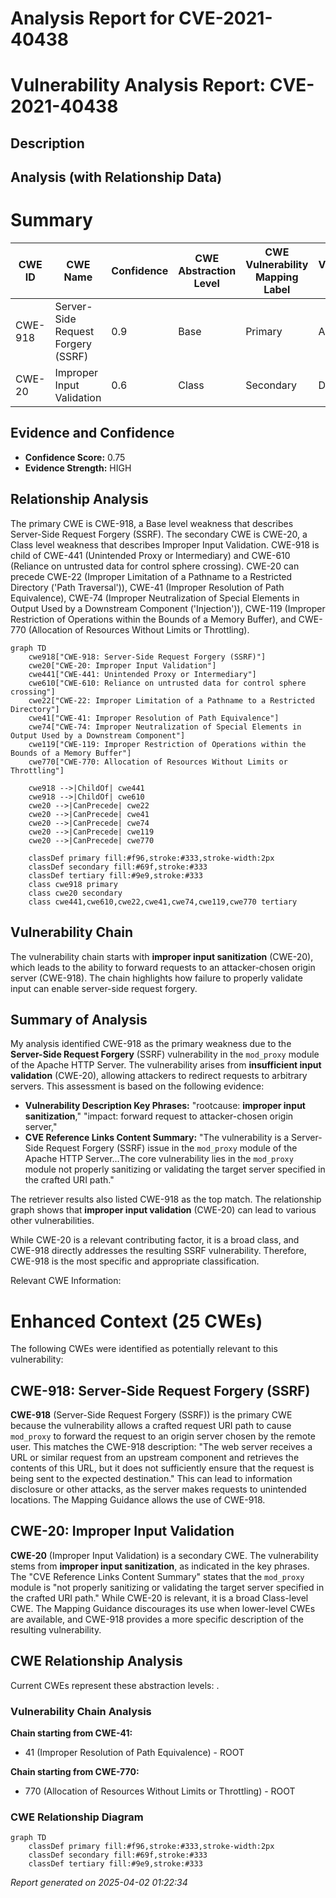 # Analysis Report for CVE-2021-40438

# Vulnerability Analysis Report: CVE-2021-40438

## Description



## Analysis (with Relationship Data)

# Summary
| CWE ID | CWE Name | Confidence | CWE Abstraction Level | CWE Vulnerability Mapping Label | CWE-Vulnerability Mapping Notes |
|---|---|---|---|---|---|
| CWE-918 | Server-Side Request Forgery (SSRF) | 0.9 | Base | Primary | Allowed |
| CWE-20 | Improper Input Validation | 0.6 | Class | Secondary | Discouraged |

## Evidence and Confidence

*   **Confidence Score:** 0.75
*   **Evidence Strength:** HIGH

## Relationship Analysis
The primary CWE is CWE-918, a Base level weakness that describes Server-Side Request Forgery (SSRF). The secondary CWE is CWE-20, a Class level weakness that describes Improper Input Validation. CWE-918 is child of CWE-441 (Unintended Proxy or Intermediary) and CWE-610 (Reliance on untrusted data for control sphere crossing). CWE-20 can precede CWE-22 (Improper Limitation of a Pathname to a Restricted Directory ('Path Traversal')), CWE-41 (Improper Resolution of Path Equivalence), CWE-74 (Improper Neutralization of Special Elements in Output Used by a Downstream Component ('Injection')), CWE-119 (Improper Restriction of Operations within the Bounds of a Memory Buffer), and CWE-770 (Allocation of Resources Without Limits or Throttling).

```mermaid
graph TD
    cwe918["CWE-918: Server-Side Request Forgery (SSRF)"]
    cwe20["CWE-20: Improper Input Validation"]
    cwe441["CWE-441: Unintended Proxy or Intermediary"]
    cwe610["CWE-610: Reliance on untrusted data for control sphere crossing"]
    cwe22["CWE-22: Improper Limitation of a Pathname to a Restricted Directory"]
    cwe41["CWE-41: Improper Resolution of Path Equivalence"]
    cwe74["CWE-74: Improper Neutralization of Special Elements in Output Used by a Downstream Component"]
    cwe119["CWE-119: Improper Restriction of Operations within the Bounds of a Memory Buffer"]
    cwe770["CWE-770: Allocation of Resources Without Limits or Throttling"]
    
    cwe918 -->|ChildOf| cwe441
    cwe918 -->|ChildOf| cwe610
    cwe20 -->|CanPrecede| cwe22
    cwe20 -->|CanPrecede| cwe41
    cwe20 -->|CanPrecede| cwe74
    cwe20 -->|CanPrecede| cwe119
    cwe20 -->|CanPrecede| cwe770

    classDef primary fill:#f96,stroke:#333,stroke-width:2px
    classDef secondary fill:#69f,stroke:#333
    classDef tertiary fill:#9e9,stroke:#333
    class cwe918 primary
    class cwe20 secondary
    class cwe441,cwe610,cwe22,cwe41,cwe74,cwe119,cwe770 tertiary
```

## Vulnerability Chain
The vulnerability chain starts with **improper input sanitization** (CWE-20), which leads to the ability to forward requests to an attacker-chosen origin server (CWE-918). The chain highlights how failure to properly validate input can enable server-side request forgery.

## Summary of Analysis
My analysis identified CWE-918 as the primary weakness due to the **Server-Side Request Forgery** (SSRF) vulnerability in the `mod_proxy` module of the Apache HTTP Server. The vulnerability arises from **insufficient input validation** (CWE-20), allowing attackers to redirect requests to arbitrary servers. This assessment is based on the following evidence:

- **Vulnerability Description Key Phrases:** "rootcause: **improper input sanitization**," "impact: forward request to attacker-chosen origin server,"
- **CVE Reference Links Content Summary:** "The vulnerability is a Server-Side Request Forgery (SSRF) issue in the `mod_proxy` module of the Apache HTTP Server...The core vulnerability lies in the `mod_proxy` module not properly sanitizing or validating the target server specified in the crafted URI path."

The retriever results also listed CWE-918 as the top match. The relationship graph shows that **improper input validation** (CWE-20) can lead to various other vulnerabilities.

While CWE-20 is a relevant contributing factor, it is a broad class, and CWE-918 directly addresses the resulting SSRF vulnerability. Therefore, CWE-918 is the most specific and appropriate classification.

Relevant CWE Information:

# Enhanced Context (25 CWEs)
The following CWEs were identified as potentially relevant to this vulnerability:

## CWE-918: Server-Side Request Forgery (SSRF)
**CWE-918** (Server-Side Request Forgery (SSRF)) is the primary CWE because the vulnerability allows a crafted request URI path to cause `mod_proxy` to forward the request to an origin server chosen by the remote user. This matches the CWE-918 description: "The web server receives a URL or similar request from an upstream component and retrieves the contents of this URL, but it does not sufficiently ensure that the request is being sent to the expected destination." This can lead to information disclosure or other attacks, as the server makes requests to unintended locations. The Mapping Guidance allows the use of CWE-918.

## CWE-20: Improper Input Validation
**CWE-20** (Improper Input Validation) is a secondary CWE. The vulnerability stems from **improper input sanitization**, as indicated in the key phrases. The "CVE Reference Links Content Summary" states that the `mod_proxy` module is "not properly sanitizing or validating the target server specified in the crafted URI path." While CWE-20 is relevant, it is a broad Class-level CWE. The Mapping Guidance discourages its use when lower-level CWEs are available, and CWE-918 provides a more specific description of the resulting vulnerability.


## CWE Relationship Analysis

Current CWEs represent these abstraction levels: .


### Vulnerability Chain Analysis

**Chain starting from CWE-41:**
- 41 (Improper Resolution of Path Equivalence) - ROOT


**Chain starting from CWE-770:**
- 770 (Allocation of Resources Without Limits or Throttling) - ROOT



### CWE Relationship Diagram

```mermaid
graph TD
    classDef primary fill:#f96,stroke:#333,stroke-width:2px
    classDef secondary fill:#69f,stroke:#333
    classDef tertiary fill:#9e9,stroke:#333
```



*Report generated on 2025-04-02 01:22:34*
